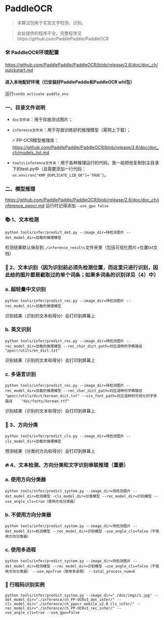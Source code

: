 # PaddleOCR
>本算法包用于实现文字检测、识别。

>此处提供的程序不全，完整程序见https://github.com/PaddlePaddle/PaddleOCR

### 🛠️ PaddleOCR环境配置
https://github.com/PaddlePaddle/PaddleOCR/blob/release/2.6/doc/doc_ch/quickstart.md

#### 进入本地配好环境（已安装好PaddlePaddle和PaddleOCR whl包）
运行```conda activate paddle_env```

### 一、目录文件说明
- ```doc文件夹```：用于存放测试图片；
- ```inference文件夹```：用于存放训练好的推理模型（需网上下载）；

   ⚡ PP-OCR模型推理库：
   https://github.com/PaddlePaddle/PaddleOCR/blob/release/2.6/doc/doc_ch/models_list.md
- ```tools\inference文件夹```：用于各种推理运行的代码，我一般把他复制到主目录下的test.py中（且需要添加一行代码：    ```os.environ["KMP_DUPLICATE_LIB_OK"]='TRUE'```）。


### 二、模型推理
https://github.com/PaddlePaddle/PaddleOCR/blob/release/2.6/doc/doc_ch/inference_ppocr.md
运行时记得添加```--use_gpu false```

### 📚 1、文本检测
```python tools/infer/predict_det.py --image_dir=待检测图片 --det_model_dir=加载的推理模型```

检测结果默认保存到```./inference_results```文件夹里（包括可视化图片+位置txt文档）

### 👫 2、文本识别（因为识别前必须先检测位置，而这里只进行识别，因此给的图片都是截取过的单个词条；如果多词条的识别详见（4）中）
### a.  超轻量中文识别
```python tools/infer/predict_rec.py --image_dir=待检测图片 --rec_model_dir=加载的推理模型```

识别结果（识别的文本和得分）会打印到屏幕上

### b.  英文识别
```python tools/infer/predict_rec.py --image_dir=待检测图片 --rec_model_dir=加载的推理模型 --rec_char_dict_path=对应语种的字典路径  "ppocr/utils/en_dict.txt"```

识别结果（识别的文本和得分）会打印到屏幕上

### c.  多语言识别
```python tools/infer/predict_rec.py --image_dir=待检测图片 --rec_model_dir=加载的推理模型 --rec_char_dict_path=对应语种的字典路径  "ppocr/utils/dict/korean_dict.txt" --vis_font_path=对应语种的可视化的字体路径    "doc/fonts/korean.ttf"```

识别结果（识别的文本和得分）会打印到屏幕上 

### 📖 3、方向分类
```python tools/infer/predict_cls.py --image_dir=待检测图片 --cls_model_dir=加载的推理模型```

预测结果（分类的方向和得分）会打印到屏幕上

### 🔥 4、文本检测、方向分类和文字识别串联推理（重要）
### a.  使用方向分类器
```python tools/infer/predict_system.py --image_dir=待检测图片 --det_model_dir=检测模型 -cls_model_dir=分类模型 --rec_model_dir=识别模型 --use_angle_cls=true（使用方向分类器）```

### b.  不使用方向分类器
```python tools/infer/predict_system.py --image_dir=待检测图片 --det_model_dir=检测模型 --rec_model_dir=识别模型 -use_angle_cls=false（不使用方向分类器）```

### c.  使用多进程
```python tools/infer/predict_system.py --image_dir=待检测图片 --det_model_dir=检测模型 --rec_model_dir=识别模型 -use_angle_cls=false（不使用方向分类器） --use_mp=True（使用多进程） --total_process_num=6```

### 👀 行程码识别实例
```python tools/infer/predict_system.py --image_dir="./doc/imgs/1.jpg" --det_model_dir="./inference/ch_PP-OCRv3_det_infer/" --cls_model_dir="./inference/ch_ppocr_mobile_v2.0_cls_infer/" --rec_model_dir="./inference/ch_PP-OCRv3_rec_infer/" --use_angle_cls=true --use_gpu=False```





